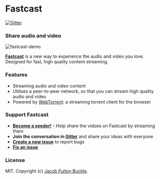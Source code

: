 Fastcast
========

[![Gitter](https://badges.gitter.im/Join%20Chat.svg)](https://gitter.im/fastcast/fastcast?utm_source=badge&utm_medium=badge&utm_campaign=pr-badge&utm_content=badge)

### Share audio and video

![fastcast-demo](https://raw.githubusercontent.com/fastcast/fastcast/master/img/fastcast-demo.png)

**[Fastcast](http://fastcast.nz)** is a new way to experience the audio and video you love. Designed for fast, high quality content streaming.

### Features

- Streaming audio and video content
- Utilises a peer-to-peer network, so that you can stream high quality audio and video
- Powered by [WebTorrent](http://webtorrent.io): a streaming torrent client for the browser

### Support Fastcast

- **[Become a seeder!](http://fastcast.nz)** - Help share the vidoes on Fastcast by streaming them
- **Join the conversation in [Gitter](https://gitter.im/fastcast/fastcast)** and share your ideas with everyone
- **[Create a new issue](https://github.com/feross/fastcast/issues/new)** to report bugs
- **[Fix an issue](https://github.com/feross/fastcast/issues?state=open)**

### License

MIT. Copyright (c) [Jacob Fulton Buckle](https://github.com/jakefb).
